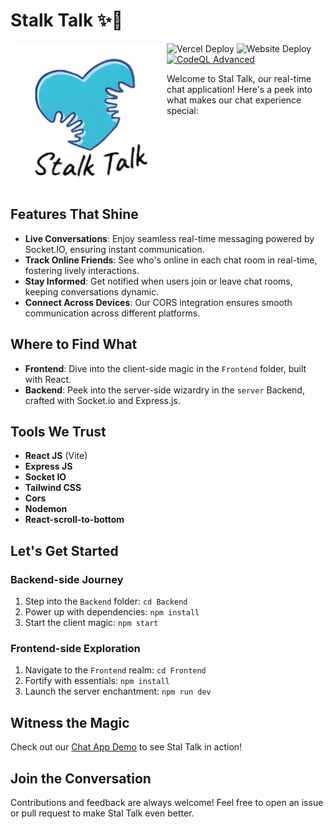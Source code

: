 # Stalk Talk ✨💬

<img src="https://github.com/Ashish-CodeJourney/Stalk-Talk/blob/master/Frontend/src/assets/logo.png?raw=true" alt="Stal Talk Logo" width="250" height="250" align="left">

![Vercel Deploy](https://deploy-badge.vercel.app/vercel/stalktalk?style=plastic&name=Frontend)
![Website Deploy](https://deploy-badge.vercel.app/?url=https%3A%2F%2Fstalk-talk.onrender.com&style=plastic&logo=Backend&name=Backend)
[![CodeQL Advanced](https://github.com/Ashish-CodeJourney/Stalk-Talk/actions/workflows/codeql.yml/badge.svg)](https://github.com/Ashish-CodeJourney/Stalk-Talk/actions/workflows/codeql.yml)

Welcome to Stal Talk, our real-time chat application! Here's a peek into what makes our chat experience special:

<br><br><br><br><br><br>

## Features That Shine

- **Live Conversations**: Enjoy seamless real-time messaging powered by Socket.IO, ensuring instant communication.
- **Track Online Friends**: See who's online in each chat room in real-time, fostering lively interactions.
- **Stay Informed**: Get notified when users join or leave chat rooms, keeping conversations dynamic.
- **Connect Across Devices**: Our CORS integration ensures smooth communication across different platforms.

## Where to Find What

- **Frontend**: Dive into the client-side magic in the `Frontend` folder, built with React.
- **Backend**: Peek into the server-side wizardry in the `server` Backend, crafted with Socket.io and Express.js.

## Tools We Trust

- **React JS** (Vite)
- **Express JS**
- **Socket IO**
- **Tailwind CSS**
- **Cors**
- **Nodemon**
- **React-scroll-to-bottom**

## Let's Get Started

### Backend-side Journey

1. Step into the `Backend` folder: `cd Backend`
2. Power up with dependencies: `npm install`
3. Start the client magic: `npm start`

### Frontend-side Exploration

1. Navigate to the `Frontend` realm: `cd Frontend`
2. Fortify with essentials: `npm install`
3. Launch the server enchantment: `npm run dev`

## Witness the Magic

Check out our [Chat App Demo](https://stalktalk.vercel.app/) to see Stal Talk in action!

## Join the Conversation

Contributions and feedback are always welcome! Feel free to open an issue or pull request to make Stal Talk even better.

